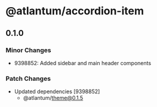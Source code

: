# @atlantum/accordion-item

## 0.1.0
### Minor Changes

- 9398852: Added sidebar and main header components

### Patch Changes

- Updated dependencies [9398852]
  - @atlantum/theme@0.1.5
